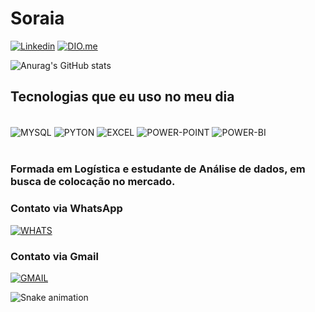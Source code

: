 # Soraia

[![Linkedin](https://img.shields.io/badge/LinkedIn-0077B5?style=for-the-badge&logo=linkedin&logoColor=white)](https://www.linkedin.com/in/soraia-gomes-11204623b)
[![DIO.me](https://github.com/Renan-Marcelino/Renan-Marcelino/assets/79055100/8758238b-0414-46da-882c-4fd304e716b5)](https://www.dio.me/users/soraiasantosgomes1)

![Anurag's GitHub stats](https://github-readme-stats.vercel.app/api?username=Soraia01&show_icons=true&theme=synthwave)

<!-- [![Top Langs](https://github-readme-stats.vercel.app/api/top-langs/?username=Soraia01&layout=compact)](https://github.com/Soraia01/github-readme-stats)-->

## Tecnologias que eu uso no meu dia

<div style="display: inline_block"><br/>
  
<img align="center" alt="MYSQL" src="https://img.shields.io/badge/MySQL-00000F?style=for-the-badge&logo=mysql&logoColor=white" />
<img align="center" alt="PYTON" src="https://img.shields.io/badge/Python-14354C?style=for-the-badge&logo=python&logoColor=white" />
<img align="center" alt="EXCEL" src="https://img.shields.io/badge/Microsoft_Excel-217346?style=for-the-badge&logo=microsoft-excel&logoColor=white" />
<img align="center" alt="POWER-POINT" src="https://img.shields.io/badge/Microsoft_PowerPoint-B7472A?style=for-the-badge&logo=microsoft-powerpoint&logoColor=white" />
<img align="center" alt="POWER-BI" src="https://github.com/Soraia01/Soraia/assets/86677339/c704e15f-f61c-4a9d-afa0-eb62960d7556" />

</div><br/>

### Formada em Logística e estudante de Análise de dados, em busca de colocação no mercado.

### Contato via WhatsApp
[![WHATS](https://img.shields.io/badge/WhatsApp-25D366?style=for-the-badge&logo=whatsapp&logoColor=white)](https://wa.me/+5511998812287) 

### Contato via Gmail
[![GMAIL](https://img.shields.io/badge/Gmail-D14836?style=for-the-badge&logo=gmail&logoColor=white)](https://mail.google.com/mail/u/0/#inbox?compose=DmwnWsmHcFfjHCLprbpDjLfdVZjHxppFhMrJgdXKTbKNrJLLtNJdlclWLrSRMPwVxPlSTdNTdXCl)

![Snake animation](https://github.com/Sally-maker/Sally-maker/blob/output/github-contribution-grid-snake.svg)











